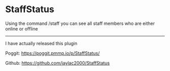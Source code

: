 # StaffStatus

Using the command /staff you can see all staff members who are either online or offline

-------------------------------------------------

I have actually released this plugin

Poggit: https://poggit.pmmp.io/p/StaffStatus/

Github: https://github.com/jaylac2000/StaffStatus
